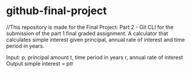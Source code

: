 # github-final-project
//This repository is made for the Final Project: Part 2 - Git CLI for the submission of the part 1 final graded assignment.
A calculator that calculates simple interest given principal, annual rate of interest and time period in years.

Input:
   p, principal amount
   t, time period in years
   r, annual rate of interest
Output
   simple interest = p*t*r
